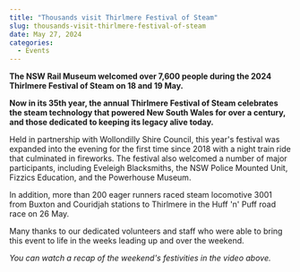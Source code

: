```yaml
---
title: "Thousands visit Thirlmere Festival of Steam"
slug: thousands-visit-thirlmere-festival-of-steam
date: May 27, 2024
categories:
  - Events
---
```



**The NSW Rail Museum welcomed over 7,600 people during the 2024 Thirlmere Festival of Steam on 18 and 19 May.**

**Now in its 35th year, the annual Thirlmere Festival of Steam celebrates the steam technology that powered New South Wales for over a century, and those dedicated to keeping its legacy alive today.**

Held in partnership with Wollondilly Shire Council, this year's festival was expanded into the evening for the first time since 2018 with a night train ride that culminated in fireworks. The festival also welcomed a number of major participants, including Eveleigh Blacksmiths, the NSW Police Mounted Unit, Fizzics Education, and the Powerhouse Museum.

In addition, more than 200 eager runners raced steam locomotive 3001 from Buxton and Couridjah stations to Thirlmere in the Huff 'n' Puff road race on 26 May.

Many thanks to our dedicated volunteers and staff who were able to bring this event to life in the weeks leading up and over the weekend.

*You can watch a recap of the weekend's festivities in the video above.*

